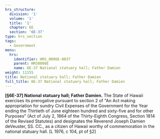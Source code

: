 ```yaml
---
hrs_structure:
  division: '1'
  volume: '1'
  title: '1'
  chapter: 6E
  section: '6E-37'
type: hrs_section
tags:
  - Government
menu:
  hrs:
    identifier: HRS_0006E-0037
    parent: HRS0006E
    name: 6E-37 National statuary hall; Father Damien
weight: 11155
title: National statuary hall; Father Damien
full_title: 6E-37 National statuary hall; Father Damien
---
```

**[§6E-37] National statuary hall; Father Damien.** The State of Hawaii exercises its prerogative pursuant to section 2 of "An Act making appropriation for sundry Civil Expenses of the Government for the Year ending the Thirtieth of June eighteen hundred and sixty-five and for other Purposes" (Act of July 2, 1864 of the Thirty-Eighth Congress, Section 1814 of the Revised Statutes) and designates the Reverend Joseph Damien deVeuster, SS. CC., as a citizen of Hawaii worthy of commemoration in the national statuary hall. [L 1976, c 104, pt of §2]